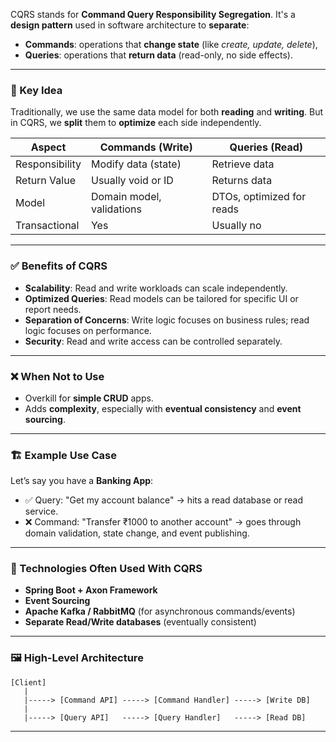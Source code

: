 CQRS stands for **Command Query Responsibility Segregation**. It's a **design pattern** used in software architecture to **separate**:

* **Commands**: operations that **change state** (like *create, update, delete*),
* **Queries**: operations that **return data** (read-only, no side effects).

---

### 🔄 Key Idea

Traditionally, we use the same data model for both **reading** and **writing**. But in CQRS, we **split** them to **optimize** each side independently.

| Aspect         | Commands (Write)          | Queries (Read)            |
| -------------- | ------------------------- | ------------------------- |
| Responsibility | Modify data (state)       | Retrieve data             |
| Return Value   | Usually void or ID        | Returns data              |
| Model          | Domain model, validations | DTOs, optimized for reads |
| Transactional  | Yes                       | Usually no                |

---

### ✅ Benefits of CQRS

* **Scalability**: Read and write workloads can scale independently.
* **Optimized Queries**: Read models can be tailored for specific UI or report needs.
* **Separation of Concerns**: Write logic focuses on business rules; read logic focuses on performance.
* **Security**: Read and write access can be controlled separately.

---

### ❌ When Not to Use

* Overkill for **simple CRUD** apps.
* Adds **complexity**, especially with **eventual consistency** and **event sourcing**.

---

### 🏗 Example Use Case

Let’s say you have a **Banking App**:

* ✅ Query: "Get my account balance" → hits a read database or read service.
* ❌ Command: "Transfer ₹1000 to another account" → goes through domain validation, state change, and event publishing.

---

### 🔧 Technologies Often Used With CQRS

* **Spring Boot + Axon Framework**
* **Event Sourcing**
* **Apache Kafka / RabbitMQ** (for asynchronous commands/events)
* **Separate Read/Write databases** (eventually consistent)

---

### 🖼️ High-Level Architecture

```
[Client]
   |
   |-----> [Command API] -----> [Command Handler] -----> [Write DB]
   |
   |-----> [Query API]   -----> [Query Handler]   -----> [Read DB]
```

---
